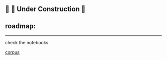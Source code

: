 
## 👷 🚧 Under Construction 🚧

roadmap:
-

---
check the notebooks.

[corpus](https://www.kaggle.com/mauroebordon/askreddit-qa)
